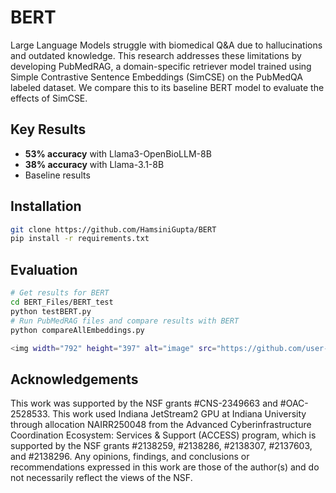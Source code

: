 # BERT

Large Language Models struggle with biomedical Q&A due to hallucinations and outdated knowledge. This research addresses these limitations by developing PubMedRAG, a domain-specific retriever model trained using Simple Contrastive Sentence Embeddings (SimCSE) on the PubMedQA labeled dataset. We compare this to its baseline BERT model to evaluate the effects of SimCSE.

## Key Results

- **53% accuracy** with Llama3-OpenBioLLM-8B
- **38% accuracy** with Llama-3.1-8B  
- Baseline results

## Installation

```bash
git clone https://github.com/HamsiniGupta/BERT
pip install -r requirements.txt
```

## Evaluation
```bash
# Get results for BERT
cd BERT_Files/BERT_test
python testBERT.py
# Run PubMedRAG files and compare results with BERT
python compareAllEmbeddings.py

<img width="792" height="397" alt="image" src="https://github.com/user-attachments/assets/9c7a05cd-4c15-4136-a39a-6d7a07ae4b38" />

```

## Acknowledgements
This work was supported by the NSF grants #CNS-2349663 and #OAC-2528533. This work used Indiana JetStream2 GPU at Indiana University through allocation NAIRR250048 from the Advanced Cyberinfrastructure Coordination Ecosystem: Services & Support (ACCESS) program, which is supported by the NSF grants #2138259, #2138286, #2138307, #2137603, and #2138296. Any opinions, findings, and conclusions or recommendations expressed in this work are those of the author(s) and do not necessarily reflect the views of the NSF.
